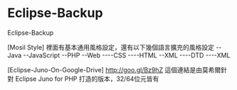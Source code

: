 Eclipse-Backup
==============

Eclipse-Backup

[Mosil Style]
裡面有基本通用風格設定，還有以下幾個語言擴充的風格設定
--Java
--JavaScript
--PHP
--Web
----CSS
----HTML
--XML
----DTD
----XML

[Eclipse-Juno-On-Google-Drive] http://goo.gl/Bz9hZ
這個連結是由莫希爾針對 Eclipse Juno for PHP 打造的版本，32/64位元皆有

 